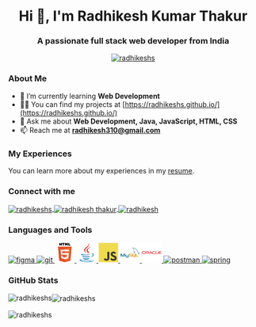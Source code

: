 <h1 align="center">Hi 👋, I'm Radhikesh Kumar Thakur</h1>
<h3 align="center">A passionate full stack web developer from India</h3>

<p align="center">
  <a href="https://github.com/ryo-ma/github-profile-trophy">
    <img src="https://github-profile-trophy.vercel.app/?username=radhikeshs" alt="radhikeshs" />
  </a>
</p>

### About Me

- 🌱 I’m currently learning **Web Development**
- 👨‍💻 You can find my projects at [https://radhikeshs.github.io/](https://radhikeshs.github.io/)
- 💬 Ask me about **Web Development, Java, JavaScript, HTML, CSS**
- 📫 Reach me at **radhikesh310@gmail.com**

### My Experiences

You can learn more about my experiences in my [resume](https://drive.google.com/file/d/1khkXNm-A6LnXKQPbbKpr2AQ8KAIuOIkO/view?usp=sharing).

### Connect with me

<p align="left">
  <a href="https://codepen.io/radhikeshs" target="_blank">
    <img align="center" src="https://raw.githubusercontent.com/rahuldkjain/github-profile-readme-generator/master/src/images/icons/Social/codepen.svg" alt="radhikeshs" height="30" width="40" />
  </a>
  <a href="https://www.linkedin.com/in/radhikesh-thakur-b0a6bb24a/" target="_blank">
    <img align="center" src="https://raw.githubusercontent.com/rahuldkjain/github-profile-readme-generator/master/src/images/icons/Social/linked-in-alt.svg" alt="radhikesh thakur" height="30" width="40" />
  </a>
  <a href="https://www.hackerrank.com/radhikesh310" target="_blank">
    <img align="center" src="https://raw.githubusercontent.com/rahuldkjain/github-profile-readme-generator/master/src/images/icons/Social/hackerrank.svg" alt="radhikesh" height="30" width="40" />
  </a>
</p>

### Languages and Tools

<p align="left">
  <a href="https://www.figma.com/" target="_blank" rel="noreferrer">
    <img src="https://www.vectorlogo.zone/logos/figma/figma-icon.svg" alt="figma" width="40" height="40"/>
  </a>
  <a href="https://git-scm.com/" target="_blank" rel="noreferrer">
    <img src="https://www.vectorlogo.zone/logos/git-scm/git-scm-icon.svg" alt="git" width="40" height="40"/>
  </a>
  <a href="https://www.w3.org/html/" target="_blank" rel="noreferrer">
    <img src="https://raw.githubusercontent.com/devicons/devicon/master/icons/html5/html5-original-wordmark.svg" alt="html5" width="40" height="40"/>
  </a>
  <a href="https://www.java.com" target="_blank" rel="noreferrer">
    <img src="https://raw.githubusercontent.com/devicons/devicon/master/icons/java/java-original.svg" alt="java" width="40" height="40"/>
  </a>
  <a href="https://developer.mozilla.org/en-US/docs/Web/JavaScript" target="_blank" rel="noreferrer">
    <img src="https://raw.githubusercontent.com/devicons/devicon/master/icons/javascript/javascript-original.svg" alt="javascript" width="40" height="40"/>
  </a>
  <a href="https://www.mysql.com/" target="_blank" rel="noreferrer">
    <img src="https://raw.githubusercontent.com/devicons/devicon/master/icons/mysql/mysql-original-wordmark.svg" alt="mysql" width="40" height="40"/>
  </a>
  <a href="https://www.oracle.com/" target="_blank" rel="noreferrer">
    <img src="https://raw.githubusercontent.com/devicons/devicon/master/icons/oracle/oracle-original.svg" alt="oracle" width="40" height="40"/>
  </a>
  <a href="https://postman.com" target="_blank" rel="noreferrer">
    <img src="https://www.vectorlogo.zone/logos/getpostman/getpostman-icon.svg" alt="postman" width="40" height="40"/>
  </a>
  <a href="https://spring.io/" target="_blank" rel="noreferrer">
    <img src="https://www.vectorlogo.zone/logos/springio/springio-icon.svg" alt="spring" width="40" height="40"/>
  </a>
</p>

### GitHub Stats

<p>
  <img align="left" src="https://github-readme-stats.vercel.app/api/top-langs?username=radhikeshs&show_icons=true&locale=en&layout=compact" alt="radhikeshs" />
</p>

<p>
  <img align="center" src="https://github-readme-stats.vercel.app/api?username=radhikeshs&show_icons=true&locale=en" alt="radhikeshs" />
</p>

<p>
  <img align="center" src="https://github-readme-streak-stats.herokuapp.com/?user=radhikeshs&" alt="radhikeshs" />
</p>

